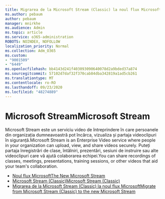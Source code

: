 ```yaml
---
title: Migrarea de la Microsoft Stream (Classic) la noul flux Microsoft
ms.author: pebaum
author: pebaum
manager: mnirkhe
ms.audience: Admin
ms.topic: article
ms.service: o365-administration
ROBOTS: NOINDEX, NOFOLLOW
localization_priority: Normal
ms.collection: Adm_O365
ms.custom:
- "9001509"
- "6449"
ms.openlocfilehash: bb4143d241f403093090640078d2a9bded37a874
ms.sourcegitcommit: 57102d7daf32f370cab84dba342819a1ad5cb261
ms.translationtype: MT
ms.contentlocale: ro-RO
ms.lasthandoff: 09/23/2020
ms.locfileid: "48274889"
---
```

# <a name="microsoft-stream"></a><span data-ttu-id="7e1a6-102">Microsoft Stream</span><span class="sxs-lookup"><span data-stu-id="7e1a6-102">Microsoft Stream</span></span>

<span data-ttu-id="7e1a6-103">Microsoft Stream este un serviciu video de întreprindere în care persoanele din organizația dumneavoastră pot încărca, vizualiza și partaja videoclipuri în siguranță.</span><span class="sxs-lookup"><span data-stu-id="7e1a6-103">Microsoft Stream is an Enterprise Video service where people in your organization can upload, view, and share videos securely.</span></span> <span data-ttu-id="7e1a6-104">Puteți partaja înregistrări de clase, întâlniri, prezentări, sesiuni de instruire sau alte videoclipuri care vă ajută colaborarea echipei.</span><span class="sxs-lookup"><span data-stu-id="7e1a6-104">You can share recordings of classes, meetings, presentations, training sessions, or other videos that aid your team's collaboration.</span></span>  

- [<span data-ttu-id="7e1a6-105">Noul flux Microsoft</span><span class="sxs-lookup"><span data-stu-id="7e1a6-105">The New Microsoft Stream</span></span>](https://docs.microsoft.com/stream/new-stream)
- [<span data-ttu-id="7e1a6-106">Microsoft Stream (Classic)</span><span class="sxs-lookup"><span data-stu-id="7e1a6-106">Microsoft Stream (Classic)</span></span>](https://docs.microsoft.com/stream/overview)
- [<span data-ttu-id="7e1a6-107">Migrarea de la Microsoft Stream (Classic) la noul flux Microsoft</span><span class="sxs-lookup"><span data-stu-id="7e1a6-107">Migrate from Microsoft Stream (Classic) to the new Microsoft Stream</span></span>](https://docs.microsoft.com/stream/classic-migration)